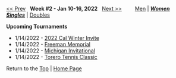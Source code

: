 <a name="top"></a>[<< Prev](women_singles_2201.md) &nbsp; **Week #2 - Jan 10-16, 2022** &nbsp; [Next >>](women_singles_2203.md) &nbsp;&nbsp;&nbsp;&nbsp;&nbsp;&nbsp;&nbsp; [Men](./men_singles_2202.md) &#124; [***Women***](./women_singles_2202.md) &nbsp;&nbsp;&nbsp;&nbsp;&nbsp; [***Singles***](./women_singles_2202.md) &#124; [Doubles](./women_doubles_2202.md)

**Upcoming Tournaments**  
- 1/14/2022 - <a href="https://colleges.wearecollegetennis.com/competitions/UnivOfCaliforniaBerkeleyW/Tournaments/Overview/7B98BDE4-0E3A-4B19-924D-9A2B62E15408" target="_blank">2022 Cal Winter Invite</a>  
- 1/14/2022 - <a href="https://colleges.wearecollegetennis.com/competitions/UnivOfNevadaLasVegasW/Tournaments/Overview/30D9E7F7-E3D2-4E97-BB9B-E0C931CA3C7A" target="_blank">Freeman Memorial</a>  
- 1/14/2022 - <a href="https://colleges.wearecollegetennis.com/competitions/UniversityOfMichiganW/Tournaments/Overview/02E22DAF-29C9-4C6A-AED0-68EFB95B8911" target="_blank">Michigan Invitational</a>  
- 1/14/2022 - <a href="https://colleges.wearecollegetennis.com/competitions/UniversityOfSanDiegoW/Tournaments/Overview/0D5751A9-39D6-408F-82DA-66DF5EDC74EE" target="_blank">Torero Tennis Classic</a>  

Return to the [Top](./women_singles_2202.md) &#124; [Home Page](../../index.md)